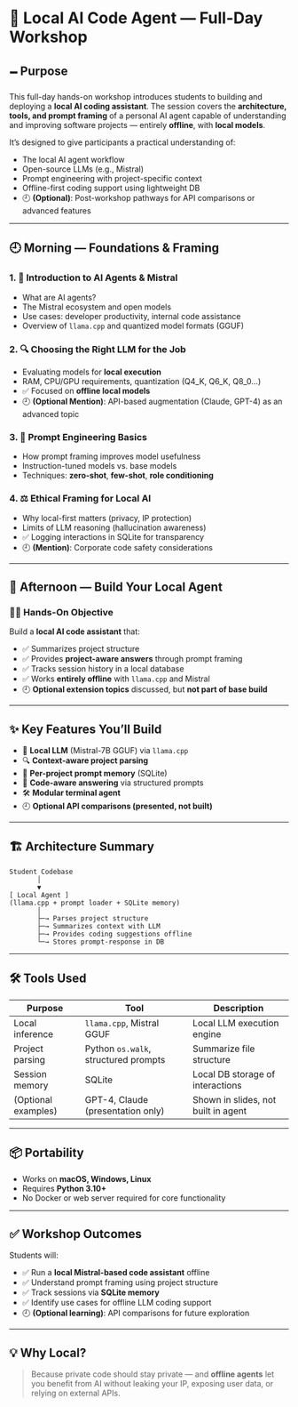 # 🧠 Local AI Code Agent — Full-Day Workshop

## 🗕️ Purpose

This full-day hands-on workshop introduces students to building and deploying a **local AI coding assistant**. The session covers the **architecture, tools, and prompt framing** of a personal AI agent capable of understanding and improving software projects — entirely **offline**, with **local models**.

It’s designed to give participants a practical understanding of:

- The local AI agent workflow
- Open-source LLMs (e.g., Mistral)
- Prompt engineering with project-specific context
- Offline-first coding support using lightweight DB
- 🕘️ **(Optional)**: Post-workshop pathways for API comparisons or advanced features

---

## 🕘️ Morning — Foundations & Framing

### 1. 🧡 Introduction to AI Agents & Mistral

- What are AI agents?
- The Mistral ecosystem and open models
- Use cases: developer productivity, internal code assistance
- Overview of `llama.cpp` and quantized model formats (GGUF)

### 2. 🔍 Choosing the Right LLM for the Job

- Evaluating models for **local execution**
- RAM, CPU/GPU requirements, quantization (Q4_K, Q6_K, Q8_0…)
- ✅ Focused on **offline local models**
- 🕘️ **(Optional Mention)**: API-based augmentation (Claude, GPT-4) as an advanced topic

### 3. 🎯 Prompt Engineering Basics

- How prompt framing improves model usefulness
- Instruction-tuned models vs. base models
- Techniques: **zero-shot**, **few-shot**, **role conditioning**

### 4. ⚖️ Ethical Framing for Local AI

- Why local-first matters (privacy, IP protection)
- Limits of LLM reasoning (hallucination awareness)
- ✅ Logging interactions in SQLite for transparency
- 🕘️ **(Mention)**: Corporate code safety considerations

---

## 🔧 Afternoon — Build Your Local Agent

### 👨‍💻 Hands-On Objective

Build a **local AI code assistant** that:

- ✅ Summarizes project structure
- ✅ Provides **project-aware answers** through prompt framing
- ✅ Tracks session history in a local database
- ✅ Works **entirely offline** with `llama.cpp` and Mistral
- 🕘️ **Optional extension topics** discussed, but **not part of base build**

---

## ✨ Key Features You’ll Build

- 🧱 **Local LLM** (Mistral-7B GGUF) via `llama.cpp`
- 🔍 **Context-aware project parsing**
- 📁 **Per-project prompt memory** (SQLite)
- 🧠 **Code-aware answering** via structured prompts
- 🛠️ **Modular terminal agent**
- 🕘️ **Optional API comparisons (presented, not built)**

---

## 🏗️ Architecture Summary

```text
Student Codebase
       │
       ▼
[ Local Agent ]
(llama.cpp + prompt loader + SQLite memory)
       │
       ├─→ Parses project structure
       ├─→ Summarizes context with LLM
       ├─→ Provides coding suggestions offline
       └─→ Stores prompt-response in DB
```

---

## 🛠️ Tools Used

| Purpose             | Tool                                 | Description                         |
| ------------------- | ------------------------------------ | ----------------------------------- |
| Local inference     | `llama.cpp`, Mistral GGUF            | Local LLM execution engine          |
| Project parsing     | Python `os.walk`, structured prompts | Summarize file structure            |
| Session memory      | SQLite                               | Local DB storage of interactions    |
| (Optional examples) | GPT-4, Claude (presentation only)    | Shown in slides, not built in agent |

---

## 📦 Portability

- Works on **macOS, Windows, Linux**
- Requires **Python 3.10+**
- No Docker or web server required for core functionality

---

## ✅ Workshop Outcomes

Students will:

- ✅ Run a **local Mistral-based code assistant** offline
- ✅ Understand prompt framing using project structure
- ✅ Track sessions via **SQLite memory**
- ✅ Identify use cases for offline LLM coding support
- 🕘️ **(Optional learning)**: API comparisons for future exploration

---

## 💡 Why Local?

> Because private code should stay private — and **offline agents** let you benefit from AI without leaking your IP, exposing user data, or relying on external APIs.

